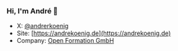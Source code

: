 ### Hi, I'm André 👋

- X: [@andrerkoenig](https://x.com/andrerkoenig)
- Site: [https://andrekoenig.de](https://andrekoenig.de)
- Company: [Open Formation GmbH](https://openformation.io)
